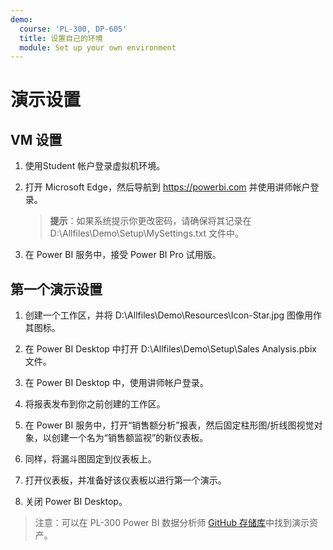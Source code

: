 ```yaml
---
demo:
  course: 'PL-300, DP-605'
  title: 设置自己的环境
  module: Set up your own environment
---
```



# 演示设置

## VM 设置

1. 使用Student 帐户登录虚拟机环境。

1. 打开 Microsoft Edge，然后导航到 <https://powerbi.com> 并使用讲师帐户登录。
    > **提示**：如果系统提示你更改密码，请确保将其记录在 D:\Allfiles\Demo\Setup\MySettings.txt 文件中。

1. 在 Power BI 服务中，接受 Power BI Pro 试用版。

## 第一个演示设置

1. 创建一个工作区，并将 D:\Allfiles\Demo\Resources\Icon-Star.jpg 图像用作其图标。

1. 在 Power BI Desktop 中打开 D:\Allfiles\Demo\Setup\Sales Analysis.pbix 文件。

1. 在 Power BI Desktop 中，使用讲师帐户登录。

1. 将报表发布到你之前创建的工作区。

1. 在 Power BI 服务中，打开“销售额分析”报表，然后固定柱形图/折线图视觉对象，以创建一个名为“销售额监视”的新仪表板。

1. 同样，将漏斗图固定到仪表板上。

1. 打开仪表板，并准备好该仪表板以进行第一个演示。

1. 关闭 Power BI Desktop。

> 注意：可以在 PL-300 Power BI 数据分析师 [GitHub 存储库](https://github.com/MicrosoftLearning/PL-300-Microsoft-Power-BI-Data-Analyst/tree/Main/Allfiles/Demo)中找到演示资产。
